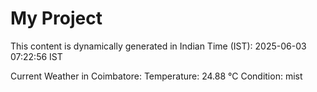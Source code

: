 # My Project

This content is dynamically generated in Indian Time (IST): 2025-06-03 07:22:56 IST


Current Weather in Coimbatore:
Temperature: 24.88 °C
Condition: mist
